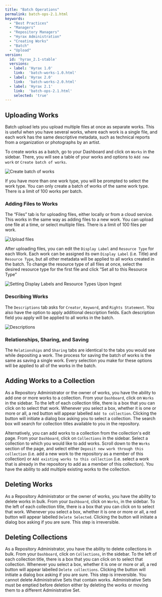 ```yaml
---
title: "Batch Operations"
permalink: batch-ops-2.1.html
keywords:
  - "Best Practices"
  - "Managers"
  - "Repository Managers"
  - "Hyrax Administration"
  - "Creating Works"
  - "Batch"
  - "Upload"
version:
  id: 'hyrax_2.1-stable'
  versions:
  - label: 'Hyrax 1.0'
    link:  'batch-works-1.0.html'
  - label: 'Hyrax 2.0'
    link:  'batch-works-2.0.html'
  - label: 'Hyrax 2.1'
    link:  'batch-ops-2.1.html'
    selected: 'true'
---
```

## Uploading Works
Batch upload lets you upload multiple files at once as separate works. This is useful when you have several works, where each work is a single file, and each work has the same descriptive metadata, such as technical reports from a organization or photographs by an artist.

To create works as a batch, go to your Dashboard and click on `Works` in the sidebar. There, you will see a table of your works and options to `Add new work` or `Create batch of works`.

![Create batch of works](/images/screenshots/create-batch-works-1.png)

If you have more than one work type, you will be prompted to select the work type. You can only create a batch of works of the same work type. There is a limit of 100 works per batch.

### Adding Files to Works
The “Files” tab is for uploading files, either locally or from a cloud service. This works in the same way as adding files to a new work. You can upload one file at a time, or select multiple files. There is a limit of 100 files per work.

![Upload files](/images/screenshots/create-batch-works-2.png)

After uploading files, you can edit the `Display Label` and `Resource Type` for each Work. Each work can be assigned its own `Display Label` (i.e. Title) and `Resource Type`, but all other metadata will be applied to all works created in the batch. To change the resource type of all files at once, select the desired resource type for the first file and click “Set all to this Resource Type”

![Setting Display Labels and Resource Types Upon Ingest](/images/screenshots/create-batch-works-3.png)

### Describing Works
The `Descriptions` tab asks for `Creator`, `Keyword`, and `Rights Statement`. You also have the option to apply additional description fields. Each description field you apply will be applied to all works in the batch.

![Descriptions](/images/screenshots/create-batch-works-4.png)

### Relationships, Sharing, and Saving
The  `Relationships` and `Sharing` tabs are identical to the tabs you would see while depositing a work. The process for saving the batch of works is the same as saving a single work. Every selection you make for these options will be applied to all of the works in the batch.

## Adding Works to a Collection
As a Repository Administrator or the owner of works, you have the ability to add one or more works to a collection. From your `Dashboard`, click on `Works` in the sidebar. To the left of each collection title, there is a box that you can click on to select that work. Whenever you select a box, whether it is one or more or all, a red button will appear labelled `Add to collection`. Clicking the button will initiate a dialog box asking you to select a collection. The search box will search for collection titles available to you in the repository.

Alternatively, you can add works to a collection from the collection's edit page. From your `Dashboard`, click on `Collections` in the sidebar. Select a collection to which you would like to add works. Scroll down to the `Works` section of the page, and select either `Deposit new work through this collection` (i.e. add a new work to the repository as a member of this collection) or `Add existing works to this collection` (i.e. select a work that is already in the repository to add as a member of this collection). You have the ability to add multiple existing works to the collection.

## Deleting Works
As a Repository Administrator or the owner of works, you have the ability to delete works in bulk. From your `Dashboard`, click on `Works`, in the sidebar. To the left of each collection title, there is a box that you can click on to select that work. Whenever you select a box, whether it is one or more or all, a red button will appear labelled `Delete Selected`. Clicking the button will initiate a dialog box asking if you are sure. This step is irreversible.

## Deleting Collections
As a Repository Administrator, you have the ability to delete collections in bulk. From your `Dashboard`, click on `Collections`, in the sidebar. To the left of each collection title, there is a box that you can click on to select that collection. Whenever you select a box, whether it is one or more or all, a red button will appear labelled `Delete collections`. Clicking the button will initiate a dialog box asking if you are sure. This step is irreversible. You cannot delete Administrative Sets that contain works. Administrative Sets must be emptied before deletion either by deleting the works or moving them to a different Administrative Set.
